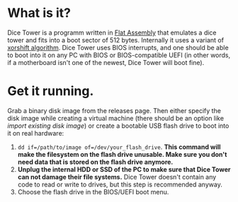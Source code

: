 # What is it?

Dice Tower is a programm written in [Flat Assembly](https://flatassembler.net/) that emulates a dice tower and fits into a boot sector of 512 bytes. Internally it uses a variant of [xorshift algorithm](https://en.wikipedia.org/wiki/Xorshift). Dice Tower uses BIOS interrupts, and one should be able to boot into it on any PC with BIOS or BIOS-compatible UEFI (in other words, if a motherboard isn't one of the newest, Dice Tower will boot fine).

# Get it running.

Grab a binary disk image from the releases page. Then either specify the disk image while creating a virtual machine (there should be an option like _import existing disk image_) or create a bootable USB flash drive to boot into it on real hardware:

1. `dd if=/path/to/image of=/dev/your_flash_drive`. **This command will make the filesystem on the flash drive unusable. Make sure you don't need data that is stored on the flash drive anymore.**
2. **Unplug the internal HDD or SSD of the PC to make sure that Dice Tower can not damage their file systems.** Dice Tower doesn't contain any code to read or write to drives, but this step is recommended anyway.
3. Choose the flash drive in the BIOS/UEFI boot menu.
